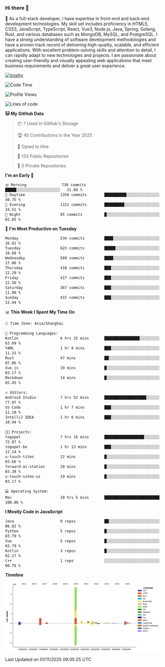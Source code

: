 ### Hi there 👋

🌱 As a full-stack developer, I have expertise in front-end and back-end development technologies. My skill set includes proficiency in HTML5, CSS3, JavaScript, TypeScript, React, Vue3, Node.js, Java, Spring, Golang, Rust, and various databases such as MongoDB, MySQL, and PostgreSQL. I have a strong understanding of software development methodologies and have a proven track record of delivering high-quality, scalable, and efficient applications. With excellent problem-solving skills and attention to detail, I can rapidly adapt to new technologies and projects. I am passionate about creating user-friendly and visually appealing web applications that meet business requirements and deliver a great user experience.

[![trophy](https://github-profile-trophy.vercel.app/?username=elton&rank=SECRET,SSS,SS,S,AAA,AA,A&theme=onedark&no-frame=true&margin-w=10)](https://github.com/ryo-ma/github-profile-trophy)

<!--START_SECTION:waka-->
![Code Time](http://img.shields.io/badge/Code%20Time-2%2C025%20hrs%2043%20mins-blue)

![Profile Views](http://img.shields.io/badge/Profile%20Views-1-blue)

![Lines of code](https://img.shields.io/badge/From%20Hello%20World%20I%27ve%20Written-5.9%20million%20lines%20of%20code-blue)

**🐱 My GitHub Data** 

> 📦 ? Used in GitHub's Storage 
 > 
> 🏆 46 Contributions in the Year 2025
 > 
> 💼 Opted to Hire
 > 
> 📜 133 Public Repositories 
 > 
> 🔑 0 Private Repositories 
 > 
**I'm an Early 🐤** 

```text
🌞 Morning                730 commits         █████░░░░░░░░░░░░░░░░░░░░   21.89 % 
🌆 Daytime                1359 commits        ██████████░░░░░░░░░░░░░░░   40.75 % 
🌃 Evening                1151 commits        █████████░░░░░░░░░░░░░░░░   34.51 % 
🌙 Night                  95 commits          █░░░░░░░░░░░░░░░░░░░░░░░░   02.85 % 
```
📅 **I'm Most Productive on Tuesday** 

```text
Monday                   534 commits         ████░░░░░░░░░░░░░░░░░░░░░   16.01 % 
Tuesday                  623 commits         █████░░░░░░░░░░░░░░░░░░░░   18.68 % 
Wednesday                569 commits         ████░░░░░░░░░░░░░░░░░░░░░   17.06 % 
Thursday                 410 commits         ███░░░░░░░░░░░░░░░░░░░░░░   12.29 % 
Friday                   417 commits         ███░░░░░░░░░░░░░░░░░░░░░░   12.50 % 
Saturday                 367 commits         ███░░░░░░░░░░░░░░░░░░░░░░   11.00 % 
Sunday                   415 commits         ███░░░░░░░░░░░░░░░░░░░░░░   12.44 % 
```


📊 **This Week I Spent My Time On** 

```text
🕑︎ Time Zone: Asia/Shanghai

💬 Programming Languages: 
Kotlin                   6 hrs 25 mins       ████████████████░░░░░░░░░   63.69 % 
YAML                     1 hr 8 mins         ███░░░░░░░░░░░░░░░░░░░░░░   11.33 % 
Rust                     47 mins             ██░░░░░░░░░░░░░░░░░░░░░░░   07.86 % 
Vue.js                   19 mins             █░░░░░░░░░░░░░░░░░░░░░░░░   03.17 % 
Markdown                 14 mins             █░░░░░░░░░░░░░░░░░░░░░░░░   02.45 % 

🔥 Editors: 
Android Studio           7 hrs 52 mins       ███████████████████░░░░░░   77.97 % 
VS Code                  1 hr 7 mins         ███░░░░░░░░░░░░░░░░░░░░░░   11.10 % 
IntelliJ IDEA            1 hr 6 mins         ███░░░░░░░░░░░░░░░░░░░░░░   10.94 % 

🐱‍💻 Projects: 
togopet                  7 hrs 16 mins       ██████████████████░░░░░░░   72.07 % 
togopet-be               1 hr 13 mins        ███░░░░░░░░░░░░░░░░░░░░░░   12.14 % 
u-touch-titms            22 mins             █░░░░░░░░░░░░░░░░░░░░░░░░   03.66 % 
forward-ai-station       20 mins             █░░░░░░░░░░░░░░░░░░░░░░░░   03.38 % 
u-touch-sstms-ui         19 mins             █░░░░░░░░░░░░░░░░░░░░░░░░   03.17 % 

💻 Operating System: 
Mac                      10 hrs 5 mins       █████████████████████████   100.00 % 
```

**I Mostly Code in JavaScript** 

```text
Java                     9 repos             ██░░░░░░░░░░░░░░░░░░░░░░░   06.82 % 
Python                   5 repos             █░░░░░░░░░░░░░░░░░░░░░░░░   03.79 % 
Vue                      5 repos             █░░░░░░░░░░░░░░░░░░░░░░░░   03.79 % 
Kotlin                   3 repos             █░░░░░░░░░░░░░░░░░░░░░░░░   02.27 % 
C++                      1 repo              ░░░░░░░░░░░░░░░░░░░░░░░░░   00.76 % 
```



**Timeline**

![Lines of Code chart](https://raw.githubusercontent.com/elton/elton/main/assets/bar_graph.png)


 Last Updated on 01/11/2025 09:05:25 UTC
<!--END_SECTION:waka-->

<!--
**elton/elton** is a ✨ _special_ ✨ repository because its `README.md` (this file) appears on your GitHub profile.

Here are some ideas to get you started:

- 🔭 I’m currently working on ...
- 🌱 I’m currently learning ...
- 👯 I’m looking to collaborate on ...
- 🤔 I’m looking for help with ...
- 💬 Ask me about ...
- 📫 How to reach me: ...
- 😄 Pronouns: ...
- ⚡ Fun fact: ...
-->
